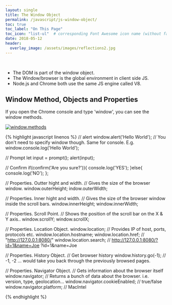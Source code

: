 ```yaml
---
layout: single
title: The Window Object
permalink: /javascript/js-window-object/
toc: true
toc_label: "On This Page"
toc_icon: "list-ul"  # corresponding Font Awesome icon name (without fa prefix)
date: 2018-05-12
header:
  overlay_image: /assets/images/reflections2.jpg
---
```


<br>

* The DOM is part of the window object.
* The Window/browser is the global environment in client side JS.
* Node.js and Chrome both use the same JS engine called V8.

## Window Method, Objects and Properties
If you open the Chrome console and type 'window', you can see the window methods.

<a href="{{ site.baseurl }}/assets/images/window.methods-js.png"><img src="{{ site.baseurl }}/assets/images/window.methods-js.png" alt="window.methods"></a>

{% highlight javascript linenos %}
  // alert
  window.alert('Hello World');
  // You don't need to specify window though. Same for console. E.g.
  window.console.log('Hello World');

  // Prompt
  let input = prompt();
  alert(input);

  // Confirm
  if(confirm('Are you sure?')){
    console.log('YES');
  }else{
    console.log('NO');
  };

  // Properties. Outter hight and width.
  // Gives the size of the browser window.
  window.outerHeight;
  indow.outerWidth;

  // Properties. Inner hight and width.
  // Gives the size of the browser window inside the scroll bars.
  window.innerHeight;
  window.innerWidth;

  // Properties. Scroll Point.
  // Shows the position of the scroll bar on the X & Y axis..
  window.scrollY;
  window.scrollX;

  // Properties. Location Object.
  window.location; // Provides IP of host, ports, protocols etc.
  window.location.hostname;
  window.location.href; // "http://127.0.0.1:8080/"
  window.location.search; // http://127.0.0.1:8080/?id=1&name=Joe ?id=1&name=Joe

  // Properties. History Object.
  // Get browser history
  window.history.go(-1); // -1, -2 ... would take you back through the previously browsed pages.

  // Properties. Navigator Object.
  // Gets information about the browser itself
  window.navigator; // Returns a bunch of data about the browser. i.e. version, type, geolocation...
  window.navigator.cookieEnabled; // true/false
  window.navigator.platform; // MacIntel

{% endhighlight %}
<!--
Using prompt with the alert gives you,
<img src="{{ site.baseurl }}/img/alert-js.png" alt="alert-js">
And then the message box with whatever was entered previously,
<img src="{{ site.baseurl }}/img/alert2-js.png" alt="alert2-js">
-->
